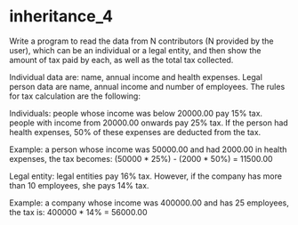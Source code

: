# inheritance_4
Write a program to read the data from N contributors (N provided by the user), which
can be an individual or a legal entity, and then show the amount of tax paid by each,
as well as the total tax collected.

Individual data are: name, annual income and health expenses. Legal person data
are name, annual income and number of employees. The rules for tax calculation are the
following:

Individuals: people whose income was below 20000.00 pay 15% tax. people with
income from 20000.00 onwards pay 25% tax. If the person had health expenses, 50%
of these expenses are deducted from the tax.

Example: a person whose income was 50000.00 and had 2000.00 in health expenses, the tax
becomes: (50000 * 25%) - (2000 * 50%) = 11500.00

Legal entity: legal entities pay 16% tax. However, if the company has more than 10
employees, she pays 14% tax.

Example: a company whose income was 400000.00 and has 25 employees, the tax is:
400000 * 14% = 56000.00
